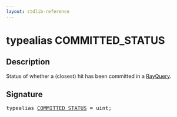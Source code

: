 ```yaml
---
layout: stdlib-reference
---
```


# typealias COMMITTED\_STATUS

## Description

Status of whether a (closest) hit has been committed in a <span class='code'><a href="/stdlib-reference/types/RayQuery/index" class="code_type">RayQuery</a></span>.


## Signature

<pre>
<span class='code_keyword'>typealias</span> <a href="/stdlib-reference/types/COMMITTED_STATUS" class="code_type">COMMITTED_STATUS</a> = <span class="code_keyword">uint</span>;
</pre>

